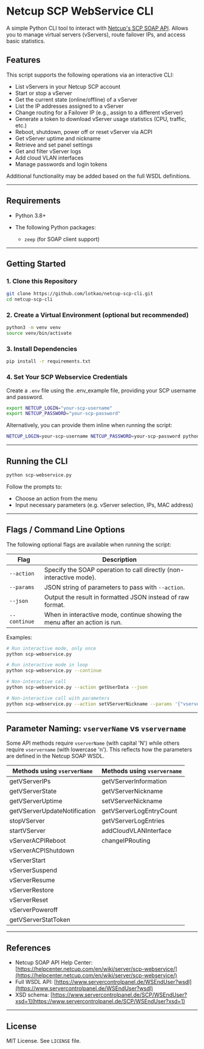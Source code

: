 # Netcup SCP WebService CLI

A simple Python CLI tool to interact with [Netcup's SCP SOAP API](https://www.servercontrolpanel.de/WSEndUser?wsdl). Allows you to manage virtual servers (vServers), route failover IPs, and access basic statistics.

## Features

This script supports the following operations via an interactive CLI:

* List vServers in your Netcup SCP account
* Start or stop a vServer
* Get the current state (online/offline) of a vServer
* List the IP addresses assigned to a vServer
* Change routing for a Failover IP (e.g., assign to a different vServer)
* Generate a token to download vServer usage statistics (CPU, traffic, etc.)
* Reboot, shutdown, power off or reset vServer via ACPI
* Get vServer uptime and nickname
* Retrieve and set panel settings
* Get and filter vServer logs
* Add cloud VLAN interfaces
* Manage passwords and login tokens

Additional functionality may be added based on the full WSDL definitions.

---

## Requirements

* Python 3.8+
* The following Python packages:

  * `zeep` (for SOAP client support)

---

## Getting Started

### 1. Clone this Repository

```bash
git clone https://github.com/lotkao/netcup-scp-cli.git
cd netcup-scp-cli
```

### 2. Create a Virtual Environment (optional but recommended)

```bash
python3 -m venv venv
source venv/bin/activate
```

### 3. Install Dependencies

```bash
pip install -r requirements.txt
```

### 4. Set Your SCP Webservice Credentials

Create a `.env` file using the .env\_example file, providing your SCP username and password.

```bash
export NETCUP_LOGIN="your-scp-username"
export NETCUP_PASSWORD="your-scp-password"
```

Alternatively, you can provide them inline when running the script:

```bash
NETCUP_LOGIN=your-scp-username NETCUP_PASSWORD=your-scp-password python scp-webservice.py
```

---

## Running the CLI

```bash
python scp-webservice.py
```

Follow the prompts to:

* Choose an action from the menu
* Input necessary parameters (e.g. vServer selection, IPs, MAC address)

---

## Flags / Command Line Options

The following optional flags are available when running the script:

| Flag         | Description                                                                 |
| ------------ | --------------------------------------------------------------------------- |
| `--action`   | Specify the SOAP operation to call directly (non-interactive mode).         |
| `--params`   | JSON string of parameters to pass with `--action`.                          |
| `--json`     | Output the result in formatted JSON instead of raw format.                  |
| `--continue` | When in interactive mode, continue showing the menu after an action is run. |

Examples:

```bash
# Run interactive mode, only once
python scp-webservice.py

# Run interactive mode in loop
python scp-webservice.py --continue

# Non-interactive call
python scp-webservice.py --action getUserData --json

# Non-interactive call with parameters
python scp-webservice.py --action setVServerNickname --params '{"vservername": "v2201...", "vservernickname": "test"}'
```

---

## Parameter Naming: `vserverName` vs `vservername`

Some API methods require `vserverName` (with capital 'N') while others require `vservername` (with lowercase 'n'). This reflects how the parameters are defined in the Netcup SOAP WSDL.

| Methods using `vserverName`  | Methods using `vservername` |
| ---------------------------- | --------------------------- |
| getVServerIPs                | getVServerInformation       |
| getVServerState              | getVServerNickname          |
| getVServerUptime             | setVServerNickname          |
| getVServerUpdateNotification | getVServerLogEntryCount     |
| stopVServer                  | getVServerLogEntries        |
| startVServer                 | addCloudVLANInterface       |
| vServerACPIReboot            | changeIPRouting             |
| vServerACPIShutdown          |                             |
| vServerStart                 |                             |
| vServerSuspend               |                             |
| vServerResume                |                             |
| vServerRestore               |                             |
| vServerReset                 |                             |
| vServerPoweroff              |                             |
| getVServerStatToken          |                             |

---

## References

* Netcup SOAP API Help Center: [https://helpcenter.netcup.com/en/wiki/server/scp-webservice/](https://helpcenter.netcup.com/en/wiki/server/scp-webservice/)
* Full WSDL API: [https://www.servercontrolpanel.de/WSEndUser?wsdl](https://www.servercontrolpanel.de/WSEndUser?wsdl)
* XSD schema: [https://www.servercontrolpanel.de/SCP/WSEndUser?xsd=1](https://www.servercontrolpanel.de/SCP/WSEndUser?xsd=1)

---

## License

MIT License. See `LICENSE` file.
